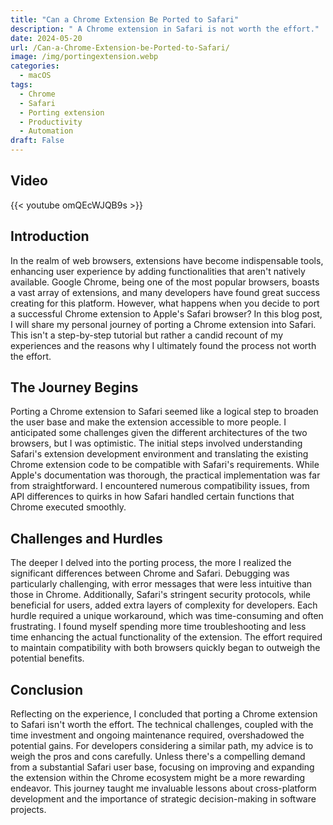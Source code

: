 ```yaml
---
title: "Can a Chrome Extension Be Ported to Safari"
description: " A Chrome extension in Safari is not worth the effort."
date: 2024-05-20
url: /Can-a-Chrome-Extension-be-Ported-to-Safari/
image: /img/portingextension.webp
categories:
  - macOS 
tags:
  - Chrome
  - Safari
  - Porting extension
  - Productivity
  - Automation
draft: False
---
```


## Video
{{< youtube omQEcWJQB9s >}}

## Introduction

In the realm of web browsers, extensions have become indispensable tools, enhancing user experience by adding functionalities that aren't natively available. Google Chrome, being one of the most popular browsers, boasts a vast array of extensions, and many developers have found great success creating for this platform. However, what happens when you decide to port a successful Chrome extension to Apple's Safari browser? In this blog post, I will share my personal journey of porting a Chrome extension into Safari. This isn't a step-by-step tutorial but rather a candid recount of my experiences and the reasons why I ultimately found the process not worth the effort.

## The Journey Begins

Porting a Chrome extension to Safari seemed like a logical step to broaden the user base and make the extension accessible to more people. I anticipated some challenges given the different architectures of the two browsers, but I was optimistic. The initial steps involved understanding Safari's extension development environment and translating the existing Chrome extension code to be compatible with Safari's requirements. While Apple's documentation was thorough, the practical implementation was far from straightforward. I encountered numerous compatibility issues, from API differences to quirks in how Safari handled certain functions that Chrome executed smoothly.

## Challenges and Hurdles

The deeper I delved into the porting process, the more I realized the significant differences between Chrome and Safari. Debugging was particularly challenging, with error messages that were less intuitive than those in Chrome. Additionally, Safari's stringent security protocols, while beneficial for users, added extra layers of complexity for developers. Each hurdle required a unique workaround, which was time-consuming and often frustrating. I found myself spending more time troubleshooting and less time enhancing the actual functionality of the extension. The effort required to maintain compatibility with both browsers quickly began to outweigh the potential benefits.

## Conclusion

Reflecting on the experience, I concluded that porting a Chrome extension to Safari isn't worth the effort. The technical challenges, coupled with the time investment and ongoing maintenance required, overshadowed the potential gains. For developers considering a similar path, my advice is to weigh the pros and cons carefully. Unless there's a compelling demand from a substantial Safari user base, focusing on improving and expanding the extension within the Chrome ecosystem might be a more rewarding endeavor. This journey taught me invaluable lessons about cross-platform development and the importance of strategic decision-making in software projects.